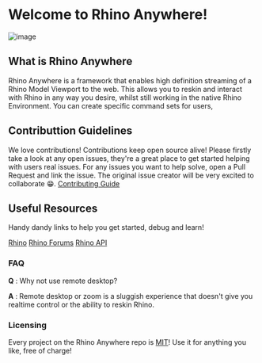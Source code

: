 # Welcome to Rhino Anywhere!

![image](https://github.com/rhino-anywhere/.github/assets/28632338/59bb1629-eee4-4e41-a6b5-fe90a97bc8c4)


## What is Rhino Anywhere
Rhino Anywhere is a framework that enables high definition streaming of a Rhino Model Viewport to the web.
This allows you to reskin and interact with Rhino in any way you desire, whilst still working in the native Rhino Environment.
You can create specific command sets for users,

## Contributtion Guidelines
We love contributions! Contributions keep open source alive! Please firstly take a look at any open issues, they're a great place to get started helping with users real issues.
For any issues you want to help solve, open a Pull Request and link the issue. The original issue creator will be very excited to collaborate 😁.
[Contributing Guide](https://github.com/rhino-anywhere/.github/blob/main/CONTRIBUTING.md)

## Useful Resources
Handy dandy links to help you get started, debug and learn!

[Rhino]([url](https://www.rhino3d.com/download/))
[Rhino Forums]([url](https://discourse.mcneel.com/))
[Rhino API]([url](https://developer.rhino3d.com/api/rhinocommon/?version=8.x))

### FAQ
**Q** : Why not use remote desktop?

**A** : Remote desktop or zoom is a sluggish experience that doesn't give you realtime control or the ability to reskin Rhino.

### Licensing
Every project on the Rhino Anywhere repo is [MIT]([url](https://www.tldrlegal.com/license/mit-license))! Use it for anything you like, free of charge!

